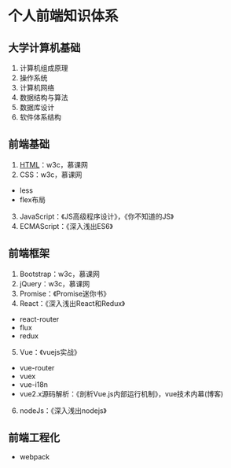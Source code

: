 # 个人前端知识体系
## 大学计算机基础
1. 计算机组成原理
2. 操作系统
3. 计算机网络
4. 数据结构与算法
5. 数据库设计
6. 软件体系结构
## 前端基础
1. [HTML](./knowledgePoint/html)：w3c，慕课网
2. CSS：w3c，慕课网
* less
* flex布局
3. JavaScript：《JS高级程序设计》，《你不知道的JS》
4. ECMAScript：《深入浅出ES6》
## 前端框架
1. Bootstrap：w3c，慕课网
2. jQuery：w3c，慕课网
3. Promise：《Promise迷你书》
4. React：《深入浅出React和Redux》
* react-router
* flux
* redux
5. Vue：《vuejs实战》
* vue-router
* vuex
* vue-i18n
* vue2.x源码解析：《剖析Vue.js内部运行机制》，vue技术内幕(博客)
6. nodeJs：《深入浅出nodejs》
## 前端工程化
* webpack
